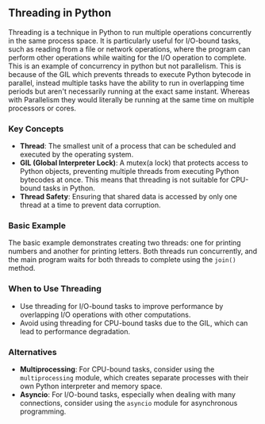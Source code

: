 ## Threading in Python

Threading is a technique in Python to run multiple operations concurrently in the same process space. It is particularly useful for I/O-bound tasks, such as reading from a file or network operations, where the program can perform other operations while waiting for the I/O operation to complete.
This is an example of concurrency in python but not parallelism. This is because of the GIL which prevents threads to execute Python bytecode in parallel, instead multiple tasks have the ability to run in overlapping time periods but aren't necessarily running at the exact same instant. Whereas with Parallelism they would literally be running at the same time on multiple processors or cores.

### Key Concepts

- **Thread**: The smallest unit of a process that can be scheduled and executed by the operating system.
- **GIL (Global Interpreter Lock)**: A mutex(a lock) that protects access to Python objects, preventing multiple threads from executing Python bytecodes at once. This means that threading is not suitable for CPU-bound tasks in Python.
- **Thread Safety**: Ensuring that shared data is accessed by only one thread at a time to prevent data corruption.

### Basic Example

The basic example demonstrates creating two threads: one for printing numbers and another for printing letters. Both threads run concurrently, and the main program waits for both threads to complete using the `join()` method.

### When to Use Threading

- Use threading for I/O-bound tasks to improve performance by overlapping I/O operations with other computations.
- Avoid using threading for CPU-bound tasks due to the GIL, which can lead to performance degradation.

### Alternatives

- **Multiprocessing**: For CPU-bound tasks, consider using the `multiprocessing` module, which creates separate processes with their own Python interpreter and memory space.
- **Asyncio**: For I/O-bound tasks, especially when dealing with many connections, consider using the `asyncio` module for asynchronous programming.